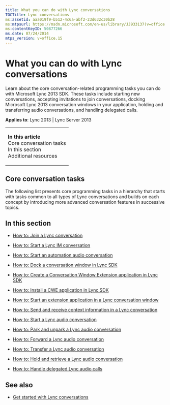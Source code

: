 ```yaml
---
title: What you can do with Lync conversations
TOCTitle: Lync conversations
ms:assetid: aaa019f9-b512-4c6a-abf2-23d632c30b28
ms:mtpsurl: https://msdn.microsoft.com/en-us/library/JJ933137(v=office.15)
ms:contentKeyID: 50877266
ms.date: 07/24/2014
mtps_version: v=office.15
---
```


# What you can do with Lync conversations

Learn about the core conversation-related programming tasks you can do with Microsoft Lync 2013 SDK. These tasks include starting new conversations, accepting invitations to join conversations, docking Microsoft Lync 2013 conversation windows in your application, holding and transferring audio conversations, and handling delegated calls.



**Applies to**: Lync 2013 | Lync Server 2013

<table>
<colgroup>
<col style="width: 100%" />
</colgroup>
<tbody>
<tr class="odd">
<td><p><strong>In this article</strong><br />
Core conversation tasks<br />
In this section<br />
Additional resources</p></td>
</tr>
</tbody>
</table>

## Core conversation tasks

The following list presents core programming tasks in a hierarchy that starts with tasks common to all types of Lync conversations and builds on each concept by introducing more advanced conversation features in successive topics.

## In this section

  - [How to: Join a Lync conversation](how-to-join-a-lync-conversation.md)

  - [How to: Start a Lync IM conversation](how-to-start-a-lync-im-conversation.md)

  - [How to: Start an automation audio conversation](how-to-start-an-automation-audio-conversation.md)

  - [How to: Dock a conversation window in Lync SDK](how-to-dock-a-conversation-window-in-lync-sdk.md)

  - [How to: Create a Conversation Window Extension application in Lync SDK](how-to-create-a-conversation-window-extension-application-in-lync-sdk.md)

  - [How to: Install a CWE application in Lync SDK](how-to-install-a-cwe-application-in-lync-sdk.md)

  - [How to: Start an extension application in a Lync conversation window](how-to-start-an-extension-application-in-a-lync-conversation-window.md)

  - [How to: Send and receive context information in a Lync conversation](how-to-send-and-receive-context-information-in-a-lync-conversation.md)

  - [How to: Start a Lync audio conversation](how-to-start-a-lync-audio-conversation.md)

  - [How to: Park and unpark a Lync audio conversation](how-to-park-and-unpark-a-lync-audio-conversation.md)

  - [How to: Forward a Lync audio conversation](how-to-forward-a-lync-audio-conversation.md)

  - [How to: Transfer a Lync audio conversation](how-to-transfer-a-lync-audio-conversation.md)

  - [How to: Hold and retrieve a Lync audio conversation](how-to-hold-and-retrieve-a-lync-audio-conversation.md)

  - [How to: Handle delegated Lync audio calls](how-to-handle-delegated-lync-audio-calls.md)

## See also

  - [Get started with Lync conversations](get-started-with-lync-conversations.md)

